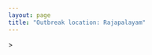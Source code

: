 ```yaml
---
layout: page
title: "Outbreak location: Rajapalayam"
---
```

<div id="mapid">
<script src="https://buda-magenta.github.io/hazard_map/load_map.js"></script>
><script>
var marker_outbreak = L.marker([9.403158, 77.518264],{"autoPan": true}).addTo(map); marker_outbreak.bindTooltip("Rajapalayam").openTooltip();

var circle_1 = L.circle([9.926115, 78.114098], {"pane": "markerPane", "color": "red", "fill": true, "fillOpacity": 0.2, "fillRule": "evenodd", "lineCap": "round", "lineJoin": "round", "opacity": 1.0, "radius": 796647, "stroke": true, "weight": 2}).addTo(map);
circle_1.bindTooltip("Madurai<br>rank: 1<br>hazard index: 0.199162")

var circle_2 = L.circle([13.083694, 80.270186], {"pane": "markerPane", "color": "red", "fill": true, "fillOpacity": 0.2, "fillRule": "evenodd", "lineCap": "round", "lineJoin": "round", "opacity": 1.0, "radius": 282213, "stroke": true, "weight": 2}).addTo(map);
circle_2.bindTooltip("Chennai<br>rank: 2<br>hazard index: 0.070553")

var circle_3 = L.circle([8.887951, 76.595501], {"pane": "markerPane", "color": "red", "fill": true, "fillOpacity": 0.2, "fillRule": "evenodd", "lineCap": "round", "lineJoin": "round", "opacity": 1.0, "radius": 82483, "stroke": true, "weight": 2}).addTo(map);
circle_3.bindTooltip("Kollam<br>rank: 3<br>hazard index: 0.020621")

var circle_4 = L.circle([11.001812, 76.962842], {"pane": "markerPane", "color": "red", "fill": true, "fillOpacity": 0.2, "fillRule": "evenodd", "lineCap": "round", "lineJoin": "round", "opacity": 1.0, "radius": 52124, "stroke": true, "weight": 2}).addTo(map);
circle_4.bindTooltip("Coimbatore<br>rank: 4<br>hazard index: 0.013031")

var circle_5 = L.circle([10.804973, 78.687030], {"pane": "markerPane", "color": "red", "fill": true, "fillOpacity": 0.2, "fillRule": "evenodd", "lineCap": "round", "lineJoin": "round", "opacity": 1.0, "radius": 51058, "stroke": true, "weight": 2}).addTo(map);
circle_5.bindTooltip("Tiruchirappalli<br>rank: 5<br>hazard index: 0.012765")

var circle_6 = L.circle([8.701220, 77.579269], {"pane": "markerPane", "color": "red", "fill": true, "fillOpacity": 0.2, "fillRule": "evenodd", "lineCap": "round", "lineJoin": "round", "opacity": 1.0, "radius": 50936, "stroke": true, "weight": 2}).addTo(map);
circle_6.bindTooltip("Tirunelveli<br>rank: 6<br>hazard index: 0.012734")

var circle_7 = L.circle([8.576971, 77.050125], {"pane": "markerPane", "color": "red", "fill": true, "fillOpacity": 0.2, "fillRule": "evenodd", "lineCap": "round", "lineJoin": "round", "opacity": 1.0, "radius": 36952, "stroke": true, "weight": 2}).addTo(map);
circle_7.bindTooltip("Thiruvananthapuram<br>rank: 7<br>hazard index: 0.009238")

var circle_8 = L.circle([9.931308, 76.267414], {"pane": "markerPane", "color": "red", "fill": true, "fillOpacity": 0.2, "fillRule": "evenodd", "lineCap": "round", "lineJoin": "round", "opacity": 1.0, "radius": 29541, "stroke": true, "weight": 2}).addTo(map);
circle_8.bindTooltip("Kochi<br>rank: 8<br>hazard index: 0.007385")

var circle_9 = L.circle([11.101781, 77.345192], {"pane": "markerPane", "color": "red", "fill": true, "fillOpacity": 0.2, "fillRule": "evenodd", "lineCap": "round", "lineJoin": "round", "opacity": 1.0, "radius": 21830, "stroke": true, "weight": 2}).addTo(map);
circle_9.bindTooltip("Tiruppur<br>rank: 9<br>hazard index: 0.005458")

var circle_10 = L.circle([10.330330, 78.067398], {"pane": "markerPane", "color": "red", "fill": true, "fillOpacity": 0.2, "fillRule": "evenodd", "lineCap": "round", "lineJoin": "round", "opacity": 1.0, "radius": 19572, "stroke": true, "weight": 2}).addTo(map);
circle_10.bindTooltip("Dindigul<br>rank: 10<br>hazard index: 0.004893")

var circle_11 = L.circle([10.525626, 76.213254], {"pane": "markerPane", "color": "red", "fill": true, "fillOpacity": 0.2, "fillRule": "evenodd", "lineCap": "round", "lineJoin": "round", "opacity": 1.0, "radius": 15498, "stroke": true, "weight": 2}).addTo(map);
circle_11.bindTooltip("Thrissur<br>rank: 11<br>hazard index: 0.003875")

var circle_12 = L.circle([8.805260, 78.145274], {"pane": "markerPane", "color": "red", "fill": true, "fillOpacity": 0.2, "fillRule": "evenodd", "lineCap": "round", "lineJoin": "round", "opacity": 1.0, "radius": 14828, "stroke": true, "weight": 2}).addTo(map);
circle_12.bindTooltip("Thoothukudi<br>rank: 12<br>hazard index: 0.003707")

var circle_13 = L.circle([10.500000, 78.833333], {"pane": "markerPane", "color": "red", "fill": true, "fillOpacity": 0.2, "fillRule": "evenodd", "lineCap": "round", "lineJoin": "round", "opacity": 1.0, "radius": 11602, "stroke": true, "weight": 2}).addTo(map);
circle_13.bindTooltip("Pudukkottai<br>rank: 13<br>hazard index: 0.002901")

var circle_14 = L.circle([8.188047, 77.429049], {"pane": "markerPane", "color": "red", "fill": true, "fillOpacity": 0.2, "fillRule": "evenodd", "lineCap": "round", "lineJoin": "round", "opacity": 1.0, "radius": 11016, "stroke": true, "weight": 2}).addTo(map);
circle_14.bindTooltip("Nagercoil<br>rank: 14<br>hazard index: 0.002754")

var circle_15 = L.circle([10.044512, 78.743363], {"pane": "markerPane", "color": "red", "fill": true, "fillOpacity": 0.2, "fillRule": "evenodd", "lineCap": "round", "lineJoin": "round", "opacity": 1.0, "radius": 10020, "stroke": true, "weight": 2}).addTo(map);
circle_15.bindTooltip("Karaikkudi<br>rank: 15<br>hazard index: 0.002505")

var circle_16 = L.circle([12.979120, 77.591300], {"pane": "markerPane", "color": "red", "fill": true, "fillOpacity": 0.2, "fillRule": "evenodd", "lineCap": "round", "lineJoin": "round", "opacity": 1.0, "radius": 9158, "stroke": true, "weight": 2}).addTo(map);
circle_16.bindTooltip("Bangalore<br>rank: 16<br>hazard index: 0.002290")

var circle_17 = L.circle([9.500665, 76.412414], {"pane": "markerPane", "color": "red", "fill": true, "fillOpacity": 0.2, "fillRule": "evenodd", "lineCap": "round", "lineJoin": "round", "opacity": 1.0, "radius": 8552, "stroke": true, "weight": 2}).addTo(map);
circle_17.bindTooltip("Alappuzha<br>rank: 17<br>hazard index: 0.002138")

var circle_18 = L.circle([10.786027, 79.138150], {"pane": "markerPane", "color": "red", "fill": true, "fillOpacity": 0.2, "fillRule": "evenodd", "lineCap": "round", "lineJoin": "round", "opacity": 1.0, "radius": 7225, "stroke": true, "weight": 2}).addTo(map);
circle_18.bindTooltip("Thanjavur<br>rank: 18<br>hazard index: 0.001806")

var circle_19 = L.circle([10.787898, 76.474087], {"pane": "markerPane", "color": "red", "fill": true, "fillOpacity": 0.2, "fillRule": "evenodd", "lineCap": "round", "lineJoin": "round", "opacity": 1.0, "radius": 6433, "stroke": true, "weight": 2}).addTo(map);
circle_19.bindTooltip("Palakkad<br>rank: 19<br>hazard index: 0.001608")

var circle_20 = L.circle([13.631637, 79.423171], {"pane": "markerPane", "color": "red", "fill": true, "fillOpacity": 0.2, "fillRule": "evenodd", "lineCap": "round", "lineJoin": "round", "opacity": 1.0, "radius": 6046, "stroke": true, "weight": 2}).addTo(map);
circle_20.bindTooltip("Tirupati<br>rank: 20<br>hazard index: 0.001512")

var circle_21 = L.circle([19.075990, 72.877393], {"pane": "markerPane", "color": "red", "fill": true, "fillOpacity": 0.2, "fillRule": "evenodd", "lineCap": "round", "lineJoin": "round", "opacity": 1.0, "radius": 5343, "stroke": true, "weight": 2}).addTo(map);
circle_21.bindTooltip("Mumbai<br>rank: 21<br>hazard index: 0.001336")

var circle_22 = L.circle([10.346837, 78.654771], {"pane": "markerPane", "color": "red", "fill": true, "fillOpacity": 0.2, "fillRule": "evenodd", "lineCap": "round", "lineJoin": "round", "opacity": 1.0, "radius": 5327, "stroke": true, "weight": 2}).addTo(map);
circle_22.bindTooltip("Neiveli<br>rank: 22<br>hazard index: 0.001332")

var circle_23 = L.circle([28.651718, 77.221939], {"pane": "markerPane", "color": "red", "fill": true, "fillOpacity": 0.2, "fillRule": "evenodd", "lineCap": "round", "lineJoin": "round", "opacity": 1.0, "radius": 5315, "stroke": true, "weight": 2}).addTo(map);
circle_23.bindTooltip("Delhi<br>rank: 23<br>hazard index: 0.001329")

var circle_24 = L.circle([11.664300, 78.146000], {"pane": "markerPane", "color": "red", "fill": true, "fillOpacity": 0.2, "fillRule": "evenodd", "lineCap": "round", "lineJoin": "round", "opacity": 1.0, "radius": 4202, "stroke": true, "weight": 2}).addTo(map);
circle_24.bindTooltip("Salem<br>rank: 24<br>hazard index: 0.001051")

var circle_25 = L.circle([13.125476, 80.094090], {"pane": "markerPane", "color": "red", "fill": true, "fillOpacity": 0.2, "fillRule": "evenodd", "lineCap": "round", "lineJoin": "round", "opacity": 1.0, "radius": 4031, "stroke": true, "weight": 2}).addTo(map);
circle_25.bindTooltip("Avadi<br>rank: 25<br>hazard index: 0.001008")

var circle_26 = L.circle([13.156387, 80.300528], {"pane": "markerPane", "color": "red", "fill": true, "fillOpacity": 0.2, "fillRule": "evenodd", "lineCap": "round", "lineJoin": "round", "opacity": 1.0, "radius": 3844, "stroke": true, "weight": 2}).addTo(map);
circle_26.bindTooltip("Tiruvottiyur<br>rank: 26<br>hazard index: 0.000961")

var circle_27 = L.circle([17.388786, 78.461065], {"pane": "markerPane", "color": "red", "fill": true, "fillOpacity": 0.2, "fillRule": "evenodd", "lineCap": "round", "lineJoin": "round", "opacity": 1.0, "radius": 3719, "stroke": true, "weight": 2}).addTo(map);
circle_27.bindTooltip("Hyderabad<br>rank: 27<br>hazard index: 0.000930")

var circle_28 = L.circle([11.369204, 77.676627], {"pane": "markerPane", "color": "red", "fill": true, "fillOpacity": 0.2, "fillRule": "evenodd", "lineCap": "round", "lineJoin": "round", "opacity": 1.0, "radius": 3469, "stroke": true, "weight": 2}).addTo(map);
circle_28.bindTooltip("Erode<br>rank: 28<br>hazard index: 0.000867")

var circle_29 = L.circle([11.715950, 79.767053], {"pane": "markerPane", "color": "red", "fill": true, "fillOpacity": 0.2, "fillRule": "evenodd", "lineCap": "round", "lineJoin": "round", "opacity": 1.0, "radius": 2871, "stroke": true, "weight": 2}).addTo(map);
circle_29.bindTooltip("Cuddalore Port<br>rank: 29<br>hazard index: 0.000718")

var circle_30 = L.circle([22.541418, 88.357691], {"pane": "markerPane", "color": "red", "fill": true, "fillOpacity": 0.2, "fillRule": "evenodd", "lineCap": "round", "lineJoin": "round", "opacity": 1.0, "radius": 2785, "stroke": true, "weight": 2}).addTo(map);
circle_30.bindTooltip("Kolkata<br>rank: 30<br>hazard index: 0.000696")

var circle_31 = L.circle([10.964555, 79.371730], {"pane": "markerPane", "color": "red", "fill": true, "fillOpacity": 0.2, "fillRule": "evenodd", "lineCap": "round", "lineJoin": "round", "opacity": 1.0, "radius": 2485, "stroke": true, "weight": 2}).addTo(map);
circle_31.bindTooltip("Kumbakonam<br>rank: 31<br>hazard index: 0.000621")

var circle_32 = L.circle([12.929903, 80.111823], {"pane": "markerPane", "color": "red", "fill": true, "fillOpacity": 0.2, "fillRule": "evenodd", "lineCap": "round", "lineJoin": "round", "opacity": 1.0, "radius": 2463, "stroke": true, "weight": 2}).addTo(map);
circle_32.bindTooltip("Tambaram<br>rank: 32<br>hazard index: 0.000616")

var circle_33 = L.circle([14.449372, 79.987376], {"pane": "markerPane", "color": "red", "fill": true, "fillOpacity": 0.2, "fillRule": "evenodd", "lineCap": "round", "lineJoin": "round", "opacity": 1.0, "radius": 2190, "stroke": true, "weight": 2}).addTo(map);
circle_33.bindTooltip("Nellore<br>rank: 33<br>hazard index: 0.000548")

var circle_34 = L.circle([16.508759, 80.618510], {"pane": "markerPane", "color": "red", "fill": true, "fillOpacity": 0.2, "fillRule": "evenodd", "lineCap": "round", "lineJoin": "round", "opacity": 1.0, "radius": 2059, "stroke": true, "weight": 2}).addTo(map);
circle_34.bindTooltip("Vijayawada<br>rank: 34<br>hazard index: 0.000515")

var circle_35 = L.circle([18.521428, 73.854454], {"pane": "markerPane", "color": "red", "fill": true, "fillOpacity": 0.2, "fillRule": "evenodd", "lineCap": "round", "lineJoin": "round", "opacity": 1.0, "radius": 2027, "stroke": true, "weight": 2}).addTo(map);
circle_35.bindTooltip("Pune<br>rank: 35<br>hazard index: 0.000507")

var circle_36 = L.circle([12.989816, 80.100987], {"pane": "markerPane", "color": "red", "fill": true, "fillOpacity": 0.2, "fillRule": "evenodd", "lineCap": "round", "lineJoin": "round", "opacity": 1.0, "radius": 1697, "stroke": true, "weight": 2}).addTo(map);
circle_36.bindTooltip("Pallavaram<br>rank: 36<br>hazard index: 0.000424")

var circle_37 = L.circle([10.805628, 79.824660], {"pane": "markerPane", "color": "red", "fill": true, "fillOpacity": 0.2, "fillRule": "evenodd", "lineCap": "round", "lineJoin": "round", "opacity": 1.0, "radius": 1561, "stroke": true, "weight": 2}).addTo(map);
circle_37.bindTooltip("Nagapattinam<br>rank: 37<br>hazard index: 0.000390")

var circle_38 = L.circle([11.258608, 75.778874], {"pane": "markerPane", "color": "red", "fill": true, "fillOpacity": 0.2, "fillRule": "evenodd", "lineCap": "round", "lineJoin": "round", "opacity": 1.0, "radius": 1387, "stroke": true, "weight": 2}).addTo(map);
circle_38.bindTooltip("Kozhikode<br>rank: 38<br>hazard index: 0.000347")

var circle_39 = L.circle([12.792907, 78.699917], {"pane": "markerPane", "color": "red", "fill": true, "fillOpacity": 0.2, "fillRule": "evenodd", "lineCap": "round", "lineJoin": "round", "opacity": 1.0, "radius": 1306, "stroke": true, "weight": 2}).addTo(map);
circle_39.bindTooltip("Ambur<br>rank: 39<br>hazard index: 0.000327")

var circle_40 = L.circle([17.723128, 83.301284], {"pane": "markerPane", "color": "red", "fill": true, "fillOpacity": 0.2, "fillRule": "evenodd", "lineCap": "round", "lineJoin": "round", "opacity": 1.0, "radius": 1215, "stroke": true, "weight": 2}).addTo(map);
circle_40.bindTooltip("Visakhapatnam<br>rank: 40<br>hazard index: 0.000304")

var circle_41 = L.circle([23.021624, 72.579707], {"pane": "markerPane", "color": "red", "fill": true, "fillOpacity": 0.2, "fillRule": "evenodd", "lineCap": "round", "lineJoin": "round", "opacity": 1.0, "radius": 1135, "stroke": true, "weight": 2}).addTo(map);
circle_41.bindTooltip("Ahmedabad<br>rank: 41<br>hazard index: 0.000284")

var circle_42 = L.circle([11.664535, 92.739045], {"pane": "markerPane", "color": "red", "fill": true, "fillOpacity": 0.2, "fillRule": "evenodd", "lineCap": "round", "lineJoin": "round", "opacity": 1.0, "radius": 994, "stroke": true, "weight": 2}).addTo(map);
circle_42.bindTooltip("Port Blair<br>rank: 42<br>hazard index: 0.000249")

var circle_43 = L.circle([10.915649, 79.806949], {"pane": "markerPane", "color": "red", "fill": true, "fillOpacity": 0.2, "fillRule": "evenodd", "lineCap": "round", "lineJoin": "round", "opacity": 1.0, "radius": 993, "stroke": true, "weight": 2}).addTo(map);
circle_43.bindTooltip("Pondicherry<br>rank: 43<br>hazard index: 0.000248")

var circle_44 = L.circle([12.836393, 79.705330], {"pane": "markerPane", "color": "red", "fill": true, "fillOpacity": 0.2, "fillRule": "evenodd", "lineCap": "round", "lineJoin": "round", "opacity": 1.0, "radius": 897, "stroke": true, "weight": 2}).addTo(map);
circle_44.bindTooltip("Kanchipuram<br>rank: 44<br>hazard index: 0.000224")

var circle_45 = L.circle([20.266777, 85.843559], {"pane": "markerPane", "color": "red", "fill": true, "fillOpacity": 0.2, "fillRule": "evenodd", "lineCap": "round", "lineJoin": "round", "opacity": 1.0, "radius": 737, "stroke": true, "weight": 2}).addTo(map);
circle_45.bindTooltip("Bhubaneswar<br>rank: 45<br>hazard index: 0.000184")

var circle_46 = L.circle([25.531031, 78.652689], {"pane": "markerPane", "color": "red", "fill": true, "fillOpacity": 0.2, "fillRule": "evenodd", "lineCap": "round", "lineJoin": "round", "opacity": 1.0, "radius": 684, "stroke": true, "weight": 2}).addTo(map);
circle_46.bindTooltip("Jhansi<br>rank: 46<br>hazard index: 0.000171")

var circle_47 = L.circle([21.149813, 79.082056], {"pane": "markerPane", "color": "red", "fill": true, "fillOpacity": 0.2, "fillRule": "evenodd", "lineCap": "round", "lineJoin": "round", "opacity": 1.0, "radius": 550, "stroke": true, "weight": 2}).addTo(map);
circle_47.bindTooltip("Nagpur<br>rank: 47<br>hazard index: 0.000138")

var circle_48 = L.circle([13.160105, 79.155551], {"pane": "markerPane", "color": "red", "fill": true, "fillOpacity": 0.2, "fillRule": "evenodd", "lineCap": "round", "lineJoin": "round", "opacity": 1.0, "radius": 544, "stroke": true, "weight": 2}).addTo(map);
circle_48.bindTooltip("Chittoor<br>rank: 48<br>hazard index: 0.000136")

var circle_49 = L.circle([26.180598, 91.753943], {"pane": "markerPane", "color": "red", "fill": true, "fillOpacity": 0.2, "fillRule": "evenodd", "lineCap": "round", "lineJoin": "round", "opacity": 1.0, "radius": 522, "stroke": true, "weight": 2}).addTo(map);
circle_49.bindTooltip("Guwahati<br>rank: 49<br>hazard index: 0.000131")

var circle_50 = L.circle([12.869810, 74.843008], {"pane": "markerPane", "color": "red", "fill": true, "fillOpacity": 0.2, "fillRule": "evenodd", "lineCap": "round", "lineJoin": "round", "opacity": 1.0, "radius": 502, "stroke": true, "weight": 2}).addTo(map);
circle_50.bindTooltip("Mangalore<br>rank: 50<br>hazard index: 0.000126")

var circle_51 = L.circle([16.291519, 80.454159], {"pane": "markerPane", "color": "red", "fill": true, "fillOpacity": 0.2, "fillRule": "evenodd", "lineCap": "round", "lineJoin": "round", "opacity": 1.0, "radius": 489, "stroke": true, "weight": 2}).addTo(map);
circle_51.bindTooltip("Guntur<br>rank: 51<br>hazard index: 0.000122")

var circle_52 = L.circle([15.398403, 73.812918], {"pane": "markerPane", "color": "red", "fill": true, "fillOpacity": 0.2, "fillRule": "evenodd", "lineCap": "round", "lineJoin": "round", "opacity": 1.0, "radius": 451, "stroke": true, "weight": 2}).addTo(map);
circle_52.bindTooltip("Vasco Da Gama<br>rank: 52<br>hazard index: 0.000113")

var circle_53 = L.circle([12.305183, 76.655361], {"pane": "markerPane", "color": "red", "fill": true, "fillOpacity": 0.2, "fillRule": "evenodd", "lineCap": "round", "lineJoin": "round", "opacity": 1.0, "radius": 430, "stroke": true, "weight": 2}).addTo(map);
circle_53.bindTooltip("Mysore<br>rank: 53<br>hazard index: 0.000108")

var circle_54 = L.circle([26.915458, 75.818982], {"pane": "markerPane", "color": "red", "fill": true, "fillOpacity": 0.2, "fillRule": "evenodd", "lineCap": "round", "lineJoin": "round", "opacity": 1.0, "radius": 421, "stroke": true, "weight": 2}).addTo(map);
circle_54.bindTooltip("Jaipur<br>rank: 54<br>hazard index: 0.000105")

var circle_55 = L.circle([12.794811, 79.000641], {"pane": "markerPane", "color": "red", "fill": true, "fillOpacity": 0.2, "fillRule": "evenodd", "lineCap": "round", "lineJoin": "round", "opacity": 1.0, "radius": 409, "stroke": true, "weight": 2}).addTo(map);
circle_55.bindTooltip("Vellore<br>rank: 55<br>hazard index: 0.000102")

var circle_56 = L.circle([17.005045, 81.780473], {"pane": "markerPane", "color": "red", "fill": true, "fillOpacity": 0.2, "fillRule": "evenodd", "lineCap": "round", "lineJoin": "round", "opacity": 1.0, "radius": 387, "stroke": true, "weight": 2}).addTo(map);
circle_56.bindTooltip("Rajahmundry<br>rank: 56<br>hazard index: 0.000097")

var circle_57 = L.circle([15.507554, 80.060800], {"pane": "markerPane", "color": "red", "fill": true, "fillOpacity": 0.2, "fillRule": "evenodd", "lineCap": "round", "lineJoin": "round", "opacity": 1.0, "radius": 330, "stroke": true, "weight": 2}).addTo(map);
circle_57.bindTooltip("Ongole<br>rank: 57<br>hazard index: 0.000083")

var circle_58 = L.circle([19.194329, 72.970178], {"pane": "markerPane", "color": "red", "fill": true, "fillOpacity": 0.2, "fillRule": "evenodd", "lineCap": "round", "lineJoin": "round", "opacity": 1.0, "radius": 298, "stroke": true, "weight": 2}).addTo(map);
circle_58.bindTooltip("Thane<br>rank: 58<br>hazard index: 0.000075")

var circle_59 = L.circle([12.227213, 79.070156], {"pane": "markerPane", "color": "red", "fill": true, "fillOpacity": 0.2, "fillRule": "evenodd", "lineCap": "round", "lineJoin": "round", "opacity": 1.0, "radius": 280, "stroke": true, "weight": 2}).addTo(map);
circle_59.bindTooltip("Tiruvannamalai<br>rank: 59<br>hazard index: 0.000070")

var circle_60 = L.circle([23.258486, 77.401989], {"pane": "markerPane", "color": "red", "fill": true, "fillOpacity": 0.2, "fillRule": "evenodd", "lineCap": "round", "lineJoin": "round", "opacity": 1.0, "radius": 266, "stroke": true, "weight": 2}).addTo(map);
circle_60.bindTooltip("Bhopal<br>rank: 60<br>hazard index: 0.000067")

var circle_61 = L.circle([21.170200, 72.831100], {"pane": "markerPane", "color": "red", "fill": true, "fillOpacity": 0.2, "fillRule": "evenodd", "lineCap": "round", "lineJoin": "round", "opacity": 1.0, "radius": 260, "stroke": true, "weight": 2}).addTo(map);
circle_61.bindTooltip("Surat<br>rank: 61<br>hazard index: 0.000065")

var circle_62 = L.circle([11.876225, 75.373804], {"pane": "markerPane", "color": "red", "fill": true, "fillOpacity": 0.2, "fillRule": "evenodd", "lineCap": "round", "lineJoin": "round", "opacity": 1.0, "radius": 253, "stroke": true, "weight": 2}).addTo(map);
circle_62.bindTooltip("Kannur<br>rank: 62<br>hazard index: 0.000063")

var circle_63 = L.circle([13.340077, 77.100621], {"pane": "markerPane", "color": "red", "fill": true, "fillOpacity": 0.2, "fillRule": "evenodd", "lineCap": "round", "lineJoin": "round", "opacity": 1.0, "radius": 234, "stroke": true, "weight": 2}).addTo(map);
circle_63.bindTooltip("Tumkur<br>rank: 63<br>hazard index: 0.000059")

var circle_64 = L.circle([16.237773, 80.646422], {"pane": "markerPane", "color": "red", "fill": true, "fillOpacity": 0.2, "fillRule": "evenodd", "lineCap": "round", "lineJoin": "round", "opacity": 1.0, "radius": 223, "stroke": true, "weight": 2}).addTo(map);
circle_64.bindTooltip("Tenali<br>rank: 64<br>hazard index: 0.000056")

var circle_65 = L.circle([14.475294, 78.821686], {"pane": "markerPane", "color": "red", "fill": true, "fillOpacity": 0.2, "fillRule": "evenodd", "lineCap": "round", "lineJoin": "round", "opacity": 1.0, "radius": 202, "stroke": true, "weight": 2}).addTo(map);
circle_65.bindTooltip("Kadapa<br>rank: 65<br>hazard index: 0.000051")

var circle_66 = L.circle([17.980609, 79.598212], {"pane": "markerPane", "color": "red", "fill": true, "fillOpacity": 0.2, "fillRule": "evenodd", "lineCap": "round", "lineJoin": "round", "opacity": 1.0, "radius": 199, "stroke": true, "weight": 2}).addTo(map);
circle_66.bindTooltip("Warangal<br>rank: 66<br>hazard index: 0.000050")

var circle_67 = L.circle([22.720362, 75.868200], {"pane": "markerPane", "color": "red", "fill": true, "fillOpacity": 0.2, "fillRule": "evenodd", "lineCap": "round", "lineJoin": "round", "opacity": 1.0, "radius": 186, "stroke": true, "weight": 2}).addTo(map);
circle_67.bindTooltip("Indore<br>rank: 67<br>hazard index: 0.000047")

var circle_68 = L.circle([26.838100, 80.934600], {"pane": "markerPane", "color": "red", "fill": true, "fillOpacity": 0.2, "fillRule": "evenodd", "lineCap": "round", "lineJoin": "round", "opacity": 1.0, "radius": 182, "stroke": true, "weight": 2}).addTo(map);
circle_68.bindTooltip("Lucknow<br>rank: 68<br>hazard index: 0.000046")

var circle_69 = L.circle([20.468600, 85.879200], {"pane": "markerPane", "color": "red", "fill": true, "fillOpacity": 0.2, "fillRule": "evenodd", "lineCap": "round", "lineJoin": "round", "opacity": 1.0, "radius": 164, "stroke": true, "weight": 2}).addTo(map);
circle_69.bindTooltip("Cuttack<br>rank: 69<br>hazard index: 0.000041")

var circle_70 = L.circle([16.943738, 82.235061], {"pane": "markerPane", "color": "red", "fill": true, "fillOpacity": 0.2, "fillRule": "evenodd", "lineCap": "round", "lineJoin": "round", "opacity": 1.0, "radius": 158, "stroke": true, "weight": 2}).addTo(map);
circle_70.bindTooltip("Kakinada<br>rank: 70<br>hazard index: 0.000040")

var circle_71 = L.circle([25.609324, 85.123525], {"pane": "markerPane", "color": "red", "fill": true, "fillOpacity": 0.2, "fillRule": "evenodd", "lineCap": "round", "lineJoin": "round", "opacity": 1.0, "radius": 148, "stroke": true, "weight": 2}).addTo(map);
circle_71.bindTooltip("Patna<br>rank: 71<br>hazard index: 0.000037")

var circle_72 = L.circle([17.849907, 75.276320], {"pane": "markerPane", "color": "red", "fill": true, "fillOpacity": 0.2, "fillRule": "evenodd", "lineCap": "round", "lineJoin": "round", "opacity": 1.0, "radius": 141, "stroke": true, "weight": 2}).addTo(map);
circle_72.bindTooltip("Solapur<br>rank: 72<br>hazard index: 0.000035")

var circle_73 = L.circle([16.094950, 80.165878], {"pane": "markerPane", "color": "red", "fill": true, "fillOpacity": 0.2, "fillRule": "evenodd", "lineCap": "round", "lineJoin": "round", "opacity": 1.0, "radius": 133, "stroke": true, "weight": 2}).addTo(map);
circle_73.bindTooltip("Chilakaluripet<br>rank: 73<br>hazard index: 0.000033")

var circle_74 = L.circle([27.175255, 78.009816], {"pane": "markerPane", "color": "red", "fill": true, "fillOpacity": 0.2, "fillRule": "evenodd", "lineCap": "round", "lineJoin": "round", "opacity": 1.0, "radius": 131, "stroke": true, "weight": 2}).addTo(map);
circle_74.bindTooltip("Agra<br>rank: 74<br>hazard index: 0.000033")

var circle_75 = L.circle([25.335649, 83.007629], {"pane": "markerPane", "color": "red", "fill": true, "fillOpacity": 0.2, "fillRule": "evenodd", "lineCap": "round", "lineJoin": "round", "opacity": 1.0, "radius": 118, "stroke": true, "weight": 2}).addTo(map);
circle_75.bindTooltip("Varanasi<br>rank: 75<br>hazard index: 0.000030")

var circle_76 = L.circle([12.955100, 78.269900], {"pane": "markerPane", "color": "red", "fill": true, "fillOpacity": 0.2, "fillRule": "evenodd", "lineCap": "round", "lineJoin": "round", "opacity": 1.0, "radius": 116, "stroke": true, "weight": 2}).addTo(map);
circle_76.bindTooltip("Robertson Pet<br>rank: 76<br>hazard index: 0.000029")

var circle_77 = L.circle([16.432998, 80.993715], {"pane": "markerPane", "color": "red", "fill": true, "fillOpacity": 0.2, "fillRule": "evenodd", "lineCap": "round", "lineJoin": "round", "opacity": 1.0, "radius": 116, "stroke": true, "weight": 2}).addTo(map);
circle_77.bindTooltip("Gudivada<br>rank: 77<br>hazard index: 0.000029")

var circle_78 = L.circle([23.831238, 91.282382], {"pane": "markerPane", "color": "red", "fill": true, "fillOpacity": 0.2, "fillRule": "evenodd", "lineCap": "round", "lineJoin": "round", "opacity": 1.0, "radius": 109, "stroke": true, "weight": 2}).addTo(map);
circle_78.bindTooltip("Agartala<br>rank: 78<br>hazard index: 0.000027")

var circle_79 = L.circle([22.297314, 73.194257], {"pane": "markerPane", "color": "red", "fill": true, "fillOpacity": 0.2, "fillRule": "evenodd", "lineCap": "round", "lineJoin": "round", "opacity": 1.0, "radius": 102, "stroke": true, "weight": 2}).addTo(map);
circle_79.bindTooltip("Vadodara<br>rank: 79<br>hazard index: 0.000026")

var circle_80 = L.circle([26.460914, 80.321759], {"pane": "markerPane", "color": "red", "fill": true, "fillOpacity": 0.2, "fillRule": "evenodd", "lineCap": "round", "lineJoin": "round", "opacity": 1.0, "radius": 101, "stroke": true, "weight": 2}).addTo(map);
circle_80.bindTooltip("Kanpur<br>rank: 80<br>hazard index: 0.000025")

var circle_81 = L.circle([26.203725, 78.157363], {"pane": "markerPane", "color": "red", "fill": true, "fillOpacity": 0.2, "fillRule": "evenodd", "lineCap": "round", "lineJoin": "round", "opacity": 1.0, "radius": 94, "stroke": true, "weight": 2}).addTo(map);
circle_81.bindTooltip("Gwalior<br>rank: 81<br>hazard index: 0.000024")

var circle_82 = L.circle([24.578721, 73.686257], {"pane": "markerPane", "color": "red", "fill": true, "fillOpacity": 0.2, "fillRule": "evenodd", "lineCap": "round", "lineJoin": "round", "opacity": 1.0, "radius": 92, "stroke": true, "weight": 2}).addTo(map);
circle_82.bindTooltip("Udaipur<br>rank: 82<br>hazard index: 0.000023")

var circle_83 = L.circle([23.795281, 86.430964], {"pane": "markerPane", "color": "red", "fill": true, "fillOpacity": 0.2, "fillRule": "evenodd", "lineCap": "round", "lineJoin": "round", "opacity": 1.0, "radius": 92, "stroke": true, "weight": 2}).addTo(map);
circle_83.bindTooltip("Dhanbad<br>rank: 83<br>hazard index: 0.000023")

var circle_84 = L.circle([29.000653, 77.768229], {"pane": "markerPane", "color": "red", "fill": true, "fillOpacity": 0.2, "fillRule": "evenodd", "lineCap": "round", "lineJoin": "round", "opacity": 1.0, "radius": 90, "stroke": true, "weight": 2}).addTo(map);
circle_84.bindTooltip("Meerut<br>rank: 84<br>hazard index: 0.000023")

var circle_85 = L.circle([23.370035, 85.325013], {"pane": "markerPane", "color": "red", "fill": true, "fillOpacity": 0.2, "fillRule": "evenodd", "lineCap": "round", "lineJoin": "round", "opacity": 1.0, "radius": 86, "stroke": true, "weight": 2}).addTo(map);
circle_85.bindTooltip("Ranchi<br>rank: 85<br>hazard index: 0.000022")

var circle_86 = L.circle([16.181939, 81.135130], {"pane": "markerPane", "color": "red", "fill": true, "fillOpacity": 0.2, "fillRule": "evenodd", "lineCap": "round", "lineJoin": "round", "opacity": 1.0, "radius": 86, "stroke": true, "weight": 2}).addTo(map);
circle_86.bindTooltip("Machilipatnam<br>rank: 86<br>hazard index: 0.000022")

var circle_87 = L.circle([19.807608, 85.825254], {"pane": "markerPane", "color": "red", "fill": true, "fillOpacity": 0.2, "fillRule": "evenodd", "lineCap": "round", "lineJoin": "round", "opacity": 1.0, "radius": 84, "stroke": true, "weight": 2}).addTo(map);
circle_87.bindTooltip("Puri<br>rank: 87<br>hazard index: 0.000021")

var circle_88 = L.circle([16.676135, 81.170868], {"pane": "markerPane", "color": "red", "fill": true, "fillOpacity": 0.2, "fillRule": "evenodd", "lineCap": "round", "lineJoin": "round", "opacity": 1.0, "radius": 84, "stroke": true, "weight": 2}).addTo(map);
circle_88.bindTooltip("Eluru<br>rank: 88<br>hazard index: 0.000021")

var circle_89 = L.circle([15.351838, 75.137985], {"pane": "markerPane", "color": "red", "fill": true, "fillOpacity": 0.2, "fillRule": "evenodd", "lineCap": "round", "lineJoin": "round", "opacity": 1.0, "radius": 82, "stroke": true, "weight": 2}).addTo(map);
circle_89.bindTooltip("Hubli<br>rank: 89<br>hazard index: 0.000021")

var circle_90 = L.circle([22.591260, 88.390964], {"pane": "markerPane", "color": "red", "fill": true, "fillOpacity": 0.2, "fillRule": "evenodd", "lineCap": "round", "lineJoin": "round", "opacity": 1.0, "radius": 81, "stroke": true, "weight": 2}).addTo(map);
circle_90.bindTooltip("Bidhan Nagar<br>rank: 90<br>hazard index: 0.000020")

var circle_91 = L.circle([18.627929, 73.800983], {"pane": "markerPane", "color": "red", "fill": true, "fillOpacity": 0.2, "fillRule": "evenodd", "lineCap": "round", "lineJoin": "round", "opacity": 1.0, "radius": 80, "stroke": true, "weight": 2}).addTo(map);
circle_91.bindTooltip("Pimpri Chinchwad<br>rank: 91<br>hazard index: 0.000020")

var circle_92 = L.circle([15.143395, 76.919388], {"pane": "markerPane", "color": "red", "fill": true, "fillOpacity": 0.2, "fillRule": "evenodd", "lineCap": "round", "lineJoin": "round", "opacity": 1.0, "radius": 78, "stroke": true, "weight": 2}).addTo(map);
circle_92.bindTooltip("Bellary<br>rank: 92<br>hazard index: 0.000020")

var circle_93 = L.circle([12.732884, 77.830948], {"pane": "markerPane", "color": "red", "fill": true, "fillOpacity": 0.2, "fillRule": "evenodd", "lineCap": "round", "lineJoin": "round", "opacity": 1.0, "radius": 78, "stroke": true, "weight": 2}).addTo(map);
circle_93.bindTooltip("Hosur<br>rank: 93<br>hazard index: 0.000020")

var circle_94 = L.circle([28.428262, 77.002700], {"pane": "markerPane", "color": "red", "fill": true, "fillOpacity": 0.2, "fillRule": "evenodd", "lineCap": "round", "lineJoin": "round", "opacity": 1.0, "radius": 75, "stroke": true, "weight": 2}).addTo(map);
circle_94.bindTooltip("Gurgaon<br>rank: 94<br>hazard index: 0.000019")

var circle_95 = L.circle([25.438130, 81.833800], {"pane": "markerPane", "color": "red", "fill": true, "fillOpacity": 0.2, "fillRule": "evenodd", "lineCap": "round", "lineJoin": "round", "opacity": 1.0, "radius": 73, "stroke": true, "weight": 2}).addTo(map);
circle_95.bindTooltip("Allahabad<br>rank: 95<br>hazard index: 0.000018")

var circle_96 = L.circle([20.011247, 73.790236], {"pane": "markerPane", "color": "red", "fill": true, "fillOpacity": 0.2, "fillRule": "evenodd", "lineCap": "round", "lineJoin": "round", "opacity": 1.0, "radius": 73, "stroke": true, "weight": 2}).addTo(map);
circle_96.bindTooltip("Nashik<br>rank: 96<br>hazard index: 0.000018")

var circle_97 = L.circle([16.542769, 81.527344], {"pane": "markerPane", "color": "red", "fill": true, "fillOpacity": 0.2, "fillRule": "evenodd", "lineCap": "round", "lineJoin": "round", "opacity": 1.0, "radius": 71, "stroke": true, "weight": 2}).addTo(map);
circle_97.bindTooltip("Bhimavaram<br>rank: 97<br>hazard index: 0.000018")

var circle_98 = L.circle([26.698885, 88.320030], {"pane": "markerPane", "color": "red", "fill": true, "fillOpacity": 0.2, "fillRule": "evenodd", "lineCap": "round", "lineJoin": "round", "opacity": 1.0, "radius": 71, "stroke": true, "weight": 2}).addTo(map);
circle_98.bindTooltip("Bagdogra<br>rank: 98<br>hazard index: 0.000018")

var circle_99 = L.circle([23.160894, 79.949770], {"pane": "markerPane", "color": "red", "fill": true, "fillOpacity": 0.2, "fillRule": "evenodd", "lineCap": "round", "lineJoin": "round", "opacity": 1.0, "radius": 69, "stroke": true, "weight": 2}).addTo(map);
circle_99.bindTooltip("Jabalpur<br>rank: 99<br>hazard index: 0.000017")

var circle_100 = L.circle([28.402979, 77.310384], {"pane": "markerPane", "color": "red", "fill": true, "fillOpacity": 0.2, "fillRule": "evenodd", "lineCap": "round", "lineJoin": "round", "opacity": 1.0, "radius": 68, "stroke": true, "weight": 2}).addTo(map);
circle_100.bindTooltip("Faridabad<br>rank: 100<br>hazard index: 0.000017")
</script>
</div>